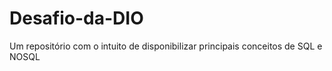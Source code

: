 # Desafio-da-DIO
Um repositório com o intuito de disponibilizar principais conceitos de SQL e NOSQL
